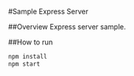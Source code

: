 #Sample Express Server

##Overview
Express server sample.

##How to run
```js
npm install
npm start
```

